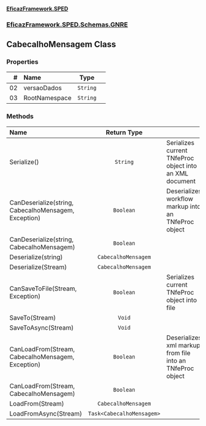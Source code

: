#### [EficazFramework.SPED](EficazFrameworkSPED.md 'EficazFramework SPED')
### [EficazFramework.SPED.Schemas.GNRE](EficazFramework.SPED.Schemas.GNRE.md 'EficazFramework.SPED.Schemas.GNRE')

## CabecalhoMensagem Class
### Properties

| # | Name | Type | |
| ---: | :--- | :---: | :--- |
| 02 | versaoDados | `String` |  |
| 03 | RootNamespace | `String` |  |
### Methods

| Name | Return Type | |
| :--- | :---: | :--- |
| Serialize() | `String` | Serializes current TNfeProc object into an XML document |
| CanDeserialize(string, CabecalhoMensagem, Exception) | `Boolean` | Deserializes workflow markup into an TNfeProc object |
| CanDeserialize(string, CabecalhoMensagem) | `Boolean` |  |
| Deserialize(string) | `CabecalhoMensagem` |  |
| Deserialize(Stream) | `CabecalhoMensagem` |  |
| CanSaveToFile(Stream, Exception) | `Boolean` | Serializes current TNfeProc object into file |
| SaveTo(Stream) | `Void` |  |
| SaveToAsync(Stream) | `Void` |  |
| CanLoadFrom(Stream, CabecalhoMensagem, Exception) | `Boolean` | Deserializes xml markup from file into an TNfeProc object |
| CanLoadFrom(Stream, CabecalhoMensagem) | `Boolean` |  |
| LoadFrom(Stream) | `CabecalhoMensagem` |  |
| LoadFromAsync(Stream) | `Task<CabecalhoMensagem>` |  |
